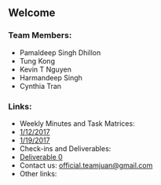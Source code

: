 ## Welcome

### Team Members:
 + Pamaldeep Singh Dhillon
 + Tung Kong
 + Kevin T Nguyen
 + Harmandeep Singh
 + Cynthia Tran

### Links:
 * Weekly Minutes and Task Matrices:
  * [1/12/2017](minutes.1.12.2017.pdf)
  * [1/19/2017](minutes.1.19.2017.pdf)
 * Check-ins and Deliverables:
  * [Deliverable 0](Deliverable0.pdf)
 * Contact us: [official.teamjuan@gmail.com](mailto:official.teamjuan@gmail.com)
 * Other links:
